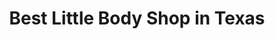 ---
title: "Best Little Body Shop in Texas"
url: /rockwall/best-little-body-shop-in-texas/
shop: Autowerkstatt
---
